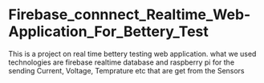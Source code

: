# Firebase_connnect_Realtime_Web-Application_For_Bettery_Test

This is a project on real time bettery testing web application. what we used technologies are firebase realtime database and raspberry pi for the sending Current, Voltage, Temprature etc that are get from the Sensors 
